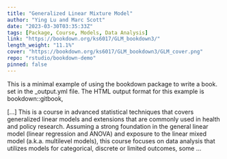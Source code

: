 ```yaml
---
title: "Generalized Linear Mixture Model"
author: "Ying Lu and Marc Scott"
date: "2023-03-30T03:35:33Z"
tags: [Package, Course, Models, Data Analysis]
link: "https://bookdown.org/ks6017/GLM_bookdown3/"
length_weight: "11.1%"
cover: "https://bookdown.org/ks6017/GLM_bookdown3/GLM_cover.png"
repo: "rstudio/bookdown-demo"
pinned: false
---
```


<p>This is a minimal example of using the bookdown package to write a book.
set in the _output.yml file.
The HTML output format for this example is bookdown::gitbook,</p> [...] This is a course in advanced statistical techniques that covers generalized linear models and extensions that are commonly used in health and policy research. Assuming a strong foundation in the general linear model (linear regression and ANOVA) and exposure to the linear mixed model (a.k.a. multilevel models), this course focuses on data analysis that utilizes models for categorical, discrete or limited outcomes, some  ...
